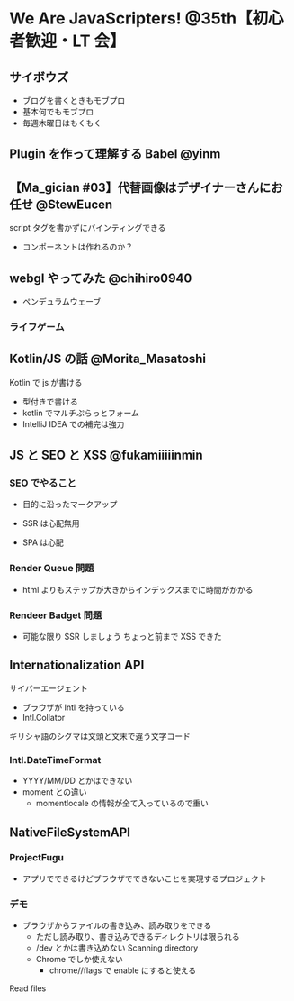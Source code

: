 # We Are JavaScripters! @35th【初心者歓迎・LT 会】

## サイボウズ

- ブログを書くときもモブプロ
- 基本何でもモブプロ
- 毎週木曜日はもくもく

## Plugin を作って理解する Babel @yinm

## 【Ma_gician #03】代替画像はデザイナーさんにお任せ @StewEucen

script タグを書かずにバインティングできる

- コンポーネントは作れるのか？

## webgl やってみた @chihiro0940

- ペンデュラムウェーブ

### ライフゲーム

## Kotlin/JS の話 @Morita_Masatoshi

Kotlin で js が書ける

- 型付きで書ける
- kotlin でマルチぷらっとフォーム
- IntelliJ IDEA での補完は強力

## JS と SEO と XSS @fukamiiiiinmin

### SEO でやること

- 目的に沿ったマークアップ

- SSR は心配無用
- SPA は心配

### Render Queue 問題

- html よりもステップが大きからインデックスまでに時間がかかる

### Rendeer Badget 問題

- 可能な限り SSR しましょう
  ちょっと前まで XSS できた

## Internationalization API

サイバーエージェント

- ブラウザが Intl を持っている
- Intl.Collator

ギリシャ語のシグマは文頭と文末で違う文字コード

### Intl.DateTimeFormat

- YYYY/MM/DD とかはできない
- moment との違い
  - momentlocale の情報が全て入っているので重い

## NativeFileSystemAPI

### ProjectFugu

- アプリでできるけどブラウザでできないことを実現するプロジェクト

### デモ

- ブラウザからファイルの書き込み、読み取りをできる
  - ただし読み取り、書き込みできるディレクトリは限られる
  - /dev とかは書き込めない
    Scanning directory
  - Chrome でしか使えない
    - chrome//flags で enable にすると使える

Read files
